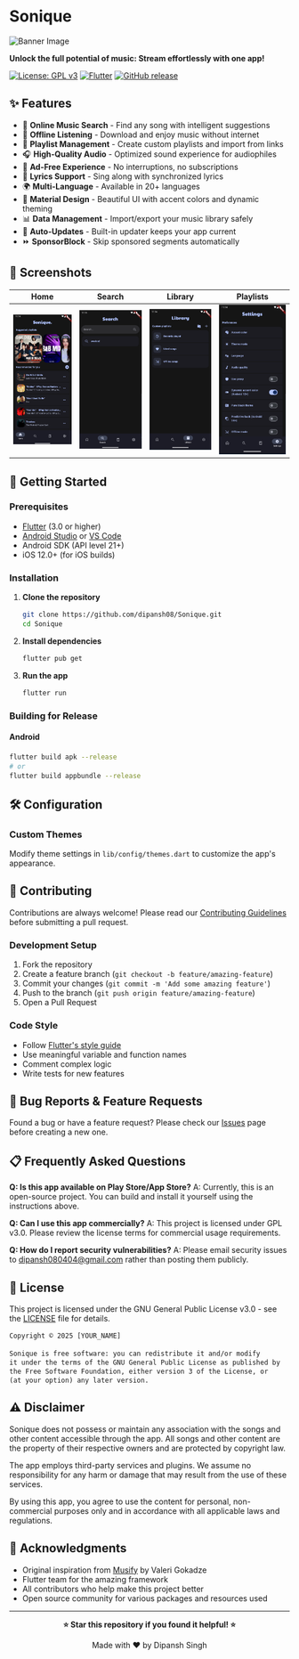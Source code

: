 # Sonique

![Banner Image](repository_files/Sonique-banner.png)

**Unlock the full potential of music: Stream effortlessly with one app!**

[![License: GPL v3](https://img.shields.io/badge/License-GPLv3-blue.svg)](https://www.gnu.org/licenses/gpl-3.0)
[![Flutter](https://img.shields.io/badge/Flutter-%2302569B.svg?style=flat&logo=Flutter&logoColor=white)](https://flutter.dev/)
[![GitHub release](https://img.shields.io/github/release/dipansh08/Sonique.svg)](https://github.com/dipansh08/Sonique/releases)

## ✨ Features

- 🎵 **Online Music Search** - Find any song with intelligent suggestions
- 📱 **Offline Listening** - Download and enjoy music without internet
- 📂 **Playlist Management** - Create custom playlists and import from links
- 🎧 **High-Quality Audio** - Optimized sound experience for audiophiles
- 🚫 **Ad-Free Experience** - No interruptions, no subscriptions
- 📝 **Lyrics Support** - Sing along with synchronized lyrics
- 🌍 **Multi-Language** - Available in 20+ languages
- 🎨 **Material Design** - Beautiful UI with accent colors and dynamic theming
- 📊 **Data Management** - Import/export your music library safely
- 🔄 **Auto-Updates** - Built-in updater keeps your app current
- ⏩ **SponsorBlock** - Skip sponsored segments automatically

## 📱 Screenshots

| Home                                                                            | Search                                                                          | Library                                                                         | Playlists                                                                       |
| ------------------------------------------------------------------------------- | ------------------------------------------------------------------------------- | ------------------------------------------------------------------------------- | ------------------------------------------------------------------------------- |
| ![Screenshot 1](fastlane/metadata/android/en-US/images/phoneScreenshots/01.png) | ![Screenshot 2](fastlane/metadata/android/en-US/images/phoneScreenshots/02.png) | ![Screenshot 3](fastlane/metadata/android/en-US/images/phoneScreenshots/03.png) | ![Screenshot 4](fastlane/metadata/android/en-US/images/phoneScreenshots/04.png) |

## 🚀 Getting Started

### Prerequisites

- [Flutter](https://flutter.dev/docs/get-started/install) (3.0 or higher)
- [Android Studio](https://developer.android.com/studio) or [VS Code](https://code.visualstudio.com/)
- Android SDK (API level 21+)
- iOS 12.0+ (for iOS builds)

### Installation

1. **Clone the repository**

   ```bash
   git clone https://github.com/dipansh08/Sonique.git
   cd Sonique
   ```

2. **Install dependencies**

   ```bash
   flutter pub get
   ```

3. **Run the app**
   ```bash
   flutter run
   ```

### Building for Release

#### Android

```bash
flutter build apk --release
# or
flutter build appbundle --release
```

## 🛠️ Configuration

### Custom Themes

Modify theme settings in `lib/config/themes.dart` to customize the app's appearance.

## 🤝 Contributing

Contributions are always welcome! Please read our [Contributing Guidelines](CONTRIBUTING.md) before submitting a pull request.

### Development Setup

1. Fork the repository
2. Create a feature branch (`git checkout -b feature/amazing-feature`)
3. Commit your changes (`git commit -m 'Add some amazing feature'`)
4. Push to the branch (`git push origin feature/amazing-feature`)
5. Open a Pull Request

### Code Style

- Follow [Flutter's style guide](https://dart.dev/guides/language/effective-dart/style)
- Use meaningful variable and function names
- Comment complex logic
- Write tests for new features

## 🐛 Bug Reports & Feature Requests

Found a bug or have a feature request? Please check our [Issues](https://github.com/[YOUR_USERNAME]/[YOUR_REPO_NAME]/issues) page before creating a new one.

## 📋 Frequently Asked Questions

**Q: Is this app available on Play Store/App Store?**
A: Currently, this is an open-source project. You can build and install it yourself using the instructions above.

**Q: Can I use this app commercially?**
A: This project is licensed under GPL v3.0. Please review the license terms for commercial usage requirements.

**Q: How do I report security vulnerabilities?**
A: Please email security issues to dipansh080404@gmail.com rather than posting them publicly.

## 📄 License

This project is licensed under the GNU General Public License v3.0 - see the [LICENSE](LICENSE) file for details.

```
Copyright © 2025 [YOUR_NAME]

Sonique is free software: you can redistribute it and/or modify
it under the terms of the GNU General Public License as published by
the Free Software Foundation, either version 3 of the License, or
(at your option) any later version.
```

## ⚠️ Disclaimer

Sonique does not possess or maintain any association with the songs and other content accessible through the app. All songs and other content are the property of their respective owners and are protected by copyright law.

The app employs third-party services and plugins. We assume no responsibility for any harm or damage that may result from the use of these services.

By using this app, you agree to use the content for personal, non-commercial purposes only and in accordance with all applicable laws and regulations.

## 🙏 Acknowledgments

- Original inspiration from [Musify](https://github.com/gokadzev/Musify) by Valeri Gokadze
- Flutter team for the amazing framework
- All contributors who help make this project better
- Open source community for various packages and resources used

---

<div align="center">

**⭐ Star this repository if you found it helpful! ⭐**

Made with ❤️ by Dipansh Singh

</div>
